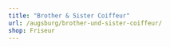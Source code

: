 ```yaml
---
title: "Brother & Sister Coiffeur"
url: /augsburg/brother-und-sister-coiffeur/
shop: Friseur
---
```

